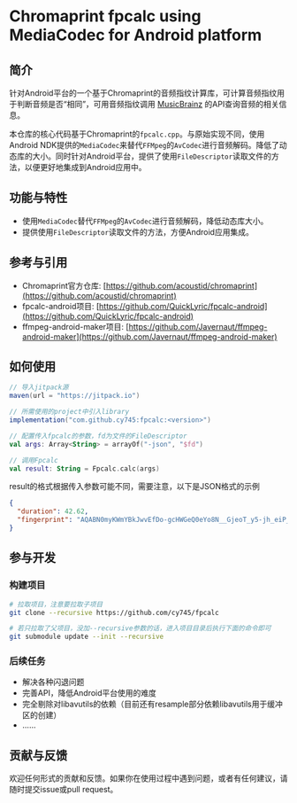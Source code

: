 # Chromaprint fpcalc using MediaCodec for Android platform

## 简介

针对Android平台的一个基于Chromaprint的音频指纹计算库，可计算音频指纹用于判断音频是否“相同”，可用音频指纹调用 [MusicBrainz](https://musicbrainz.org/) 的API查询音频的相关信息。

本仓库的核心代码基于Chromaprint的`fpcalc.cpp`。与原始实现不同，使用Android NDK提供的`MediaCodec`来替代`FFMpeg`的`AvCodec`进行音频解码。降低了动态库的大小。同时针对Android平台，提供了使用`FileDescriptor`读取文件的方法，以便更好地集成到Android应用中。

## 功能与特性

- 使用`MediaCodec`替代`FFMpeg`的`AvCodec`进行音频解码，降低动态库大小。
- 提供使用`FileDescriptor`读取文件的方法，方便Android应用集成。

## 参考与引用

- Chromaprint官方仓库: [https://github.com/acoustid/chromaprint](https://github.com/acoustid/chromaprint)
- fpcalc-android项目: [https://github.com/QuickLyric/fpcalc-android](https://github.com/QuickLyric/fpcalc-android)
- ffmpeg-android-maker项目: [https://github.com/Javernaut/ffmpeg-android-maker](https://github.com/Javernaut/ffmpeg-android-maker)

## 如何使用

```gradle
// 导入jitpack源
maven(url = "https://jitpack.io")

// 所需使用的project中引入library
implementation("com.github.cy745:fpcalc:<version>")
```

```kotlin
// 配置传入fpcalc的参数，fd为文件的FileDescriptor
val args: Array<String> = arrayOf("-json", "$fd")

// 调用Fpcalc
val result: String = Fpcalc.calc(args)
```

result的格式根据传入参数可能不同，需要注意，以下是JSON格式的示例
```json
{
  "duration": 42.62,
  "fingerprint": "AQABN0myKWmYBkJwvEfDo-gcHWGeQ0eYo8N__GjeoT_y5-jh_eiP_PjR48djvEc-G_6gXcHT4McDfUeYvWiPozeabkEO8QryhMrx40c_ozmB5kF5tDHCfDku3NAO0-hz6Md_9EoD68MHP8V_Qz_-oEf-4ymOEp8uXMIdoXmxC8d7tDsS5jHSH7UY_Dt6o_mCbpuH5vjxGTfR50hz-ERn4SX6HFYOHzlhBWGJQ8tn9AzCfPHQcsdn9EZKDoco32jW4B1KQjzyD5aIw8cP__iPVFvRozbE5-iDdonQnMYnhGVwhC-H5_iORg_0zuiO4zy65_CHH-IP60c_HK0FLc_Ro3mO44VP6OiPH9fxQzx-pCcO67hIHH7xwd1RPuiPKWcO5kb67Jh0RdCXoDdikTm-FI10XMyJIyeJN2OgfTquCYcuGDm-4ceRC-ehHn-D4zP84oeI6oPe4T8uI_qD52gfnNKA-Pjg44RxHpR8_PAPlTjSE_8RHN3xQyV-vEcv-BNu-DMu4oj2Cz2DyoH1oM-OSpQMvyhv_MiP0mjiLC7-F_mN5j2q7UEPPxOcz3h_JMuJL0d-ouGYwmoQ6tDVICSzw-dxYsdRyziu4zeebMcnNP_QA_mhKiR6Huk9dNVw_MibQeuQ80T34TKa_EfxEnk_9EZzvC9uHqVepIf7Fz16_Dhw-IcVH8cF66gBRyBgBipimHBGEUIEwkQYIp0EhmhDLBCGOCIUIYAoJ4QgTgwilBCIEKIUJAY4Ax0yAChCiAWAUGkcEUqJYpFBAACnhHLGAKEEEAIKxawQgEBliRAAWCGMQEYABpQCzBJBHCCAQEMEEcIIZRChgDBAxBWcKGEcE0YIKywQDhglCARAASaIQM4BghQRBBupIFAiOKSIFFtihpAgDhjCmGPYGoeAskwYy4hCgDDLDDEGMIIQAoIIAoQUhAhChFDCMGCEAYQBhzxxgDhjoXREEMCAMcIJgJyEQhggARGECIaMAA4AIBQSRDxCiBMG"
}
```

## 参与开发

### 构建项目

```bash
# 拉取项目，注意要拉取子项目
git clone --recursive https://github.com/cy745/fpcalc

# 若只拉取了父项目，没加--recursive参数的话，进入项目目录后执行下面的命令即可
git submodule update --init --recursive
```

### 后续任务

- 解决各种闪退问题
- 完善API，降低Android平台使用的难度
- 完全剔除对libavutils的依赖（目前还有resample部分依赖libavutils用于缓冲区的创建）
- ......

## 贡献与反馈

欢迎任何形式的贡献和反馈。如果你在使用过程中遇到问题，或者有任何建议，请随时提交issue或pull request。

